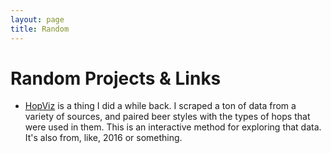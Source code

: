 ```yaml
---
layout: page
title: Random
---
```


# Random Projects & Links

- [HopViz](/HopViz) is a thing I did a while back. I scraped a ton of data from a variety of sources, and paired beer styles with the types of hops that were used in them. This is an interactive method for exploring that data. It's also from, like, 2016 or something.
